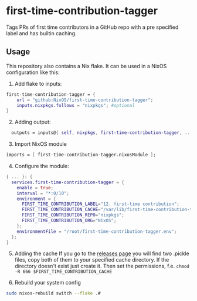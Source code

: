 # first-time-contribution-tagger
Tags PRs of first time contributors in a GitHub repo with a pre specified label and has builtin caching.

## Usage
This repository also contains a Nix flake. It can be used in a NixOS configuration like this:
1. Add flake to inputs:
```nix
first-time-contribution-tagger = {
    url = "github:NixOS/first-time-contribution-tagger";
    inputs.nixpkgs.follows = "nixpkgs"; #optional
}
```
2. Adding output: 
```nix
  outputs = inputs@{ self, nixpkgs, first-time-contribution-tagger, ... }:
```
3. Import NixOS module
```nix
imports = [ first-time-contribution-tagger.nixosModule ];
```
4. Configure the module:
```nix
{ ... }: {
  services.first-time-contribution-tagger = {
    enable = true;
    interval = "*:0/10";
    environment = {
      FIRST_TIME_CONTRIBUTION_LABEL="12. first-time contribution";
      FIRST_TIME_CONTRIBUTION_CACHE="/var/lib/first-time-contribution-tagger/cache";
      FIRST_TIME_CONTRIBUTION_REPO="nixpkgs";
      FIRST_TIME_CONTRIBUTION_ORG="NixOS";
    };
    environmentFile = "/root/first-time-contribution-tagger.env";
  };
}
```

5. Adding the cache
If you go to the [releases page](https://github.com/NixOS/first-time-contribution-tagger/releases) you will find two .pickle files, copy both of them to your specified cache directory. If the directory doesn't exist just create it. Then set the permissions, f.e. `chmod -R 666 $FIRST_TIME_CONTRIBUTION_CACHE`

6. Rebuild your system config
```sh
sudo nixos-rebuild switch --flake .#
```
